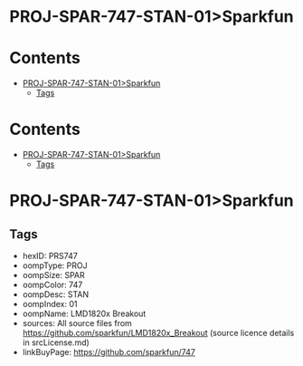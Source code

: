 
PROJ-SPAR-747-STAN-01>Sparkfun
==============================

Contents
========

* [PROJ-SPAR-747-STAN-01>Sparkfun](#proj-spar-747-stan-01sparkfun)
	* [Tags](#tags)

Contents
========

* [PROJ-SPAR-747-STAN-01>Sparkfun](#proj-spar-747-stan-01sparkfun)
	* [Tags](#tags)

# PROJ-SPAR-747-STAN-01>Sparkfun

## Tags

- hexID: PRS747
- oompType: PROJ
- oompSize: SPAR
- oompColor: 747
- oompDesc: STAN
- oompIndex: 01
- oompName: LMD1820x Breakout
- sources: All source files from https://github.com/sparkfun/LMD1820x_Breakout (source licence details in srcLicense.md)
- linkBuyPage: https://github.com/sparkfun/747
